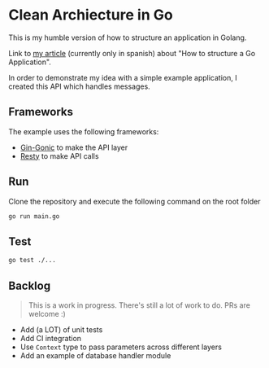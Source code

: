 # Clean Archiecture in Go

This is my humble version of how to structure an application in Golang. 

Link to [my article](https://collectednotes.com/hdlopez/como-estructurar-tu-aplicacion-en-go) (currently only in spanish) about "How to structure a Go Application".

In order to demonstrate my idea with a simple example application, I created this API which handles messages. 

## Frameworks

The example uses the following frameworks:

* [Gin-Gonic](https://github.com/gin-gonic/gin) to make the API layer
* [Resty](https://github.com/go-resty/resty) to make API calls

## Run

Clone the repository and execute the following command on the root folder

``` bash
go run main.go
```

## Test

``` bash
go test ./...
```

## Backlog

> This is a work in progress. There's still a lot of work to do. PRs are welcome :)
* Add (a LOT) of unit tests
* Add CI integration
* Use `Context` type to pass parameters across different layers
* Add an example of database handler module

